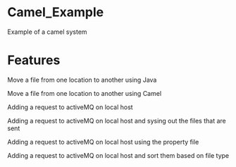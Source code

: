 # Camel_Example


Example of a camel system 

# Features 
Move a file from one location to another using Java 


Move a file from one location to another using Camel


Adding a request to activeMQ on local host


Adding a request to activeMQ on local host and sysing out the files that are sent


Adding a request to activeMQ on local host using the property file


Adding a request to activeMQ on local host and sort them based on file type
